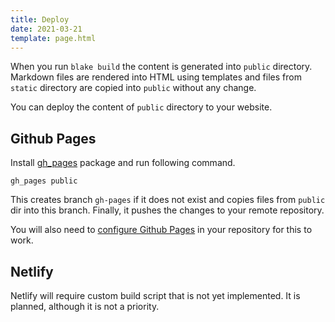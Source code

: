 ```yaml
---
title: Deploy
date: 2021-03-21
template: page.html
---
```


When you run `blake build` the content is generated into `public` 
directory. Markdown files are rendered into HTML using templates and 
files from `static` directory are copied into `public` without any change.

You can deploy the content of `public` directory to your website.

## Github Pages

Install [gh_pages](https://pub.dev/packages/gh_pages) package and run following 
command.

```text
gh_pages public
```

This creates branch `gh-pages` if it does not exist and copies files from `public` 
dir into this branch. Finally, it pushes the changes to your remote repository. 

You will also need to [configure Github Pages](https://docs.github.com/en/github/working-with-github-pages/creating-a-github-pages-site) 
in your repository for this to work.

## Netlify

Netlify will require custom build script that is not yet implemented. It is planned, 
although it is not a priority.